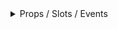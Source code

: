<details class="my-2 mb-4">
<summary>Props / Slots / Events </summary>
<div class="px-4">
<br/>

## Props

| Prop name     | Description                                                                                                               | Type                          | Values                                                                   | Default  |
| ------------- | ------------------------------------------------------------------------------------------------------------------------- | ----------------------------- | ------------------------------------------------------------------------ | -------- |
| name          | The name to use in the input and label                                                                                    | string                        | -                                                                        | null     |
| type          | The type of filter that should be used for the header                                                                     | string                        | `string`, `number`, `select`, `multiSelect`, `date`, `dateRange`, `time` | 'string' |
| value         |                                                                                                                           | string\|array\|object\|number | -                                                                        | null     |
| options       |                                                                                                                           | array                         | -                                                                        | []       |
| debounceTimer | How long to wait before actually searching, better for server side searching where you don't want to search each keypress | number                        | -                                                                        | 750      |
| config        |                                                                                                                           | object                        | -                                                                        | () => {} |
| variant       |                                                                                                                           | string                        | -                                                                        | 'brand'  |
| placeholder   |                                                                                                                           | string                        | -                                                                        | null     |
| hideLabel     |                                                                                                                           | boolean                       | -                                                                        | false    |

## Events

| Event name | Properties | Description |
| ---------- | ---------- | ----------- |
| input      |            |
| reset      |            |

          ---

<hr/>

</div>
</details>
